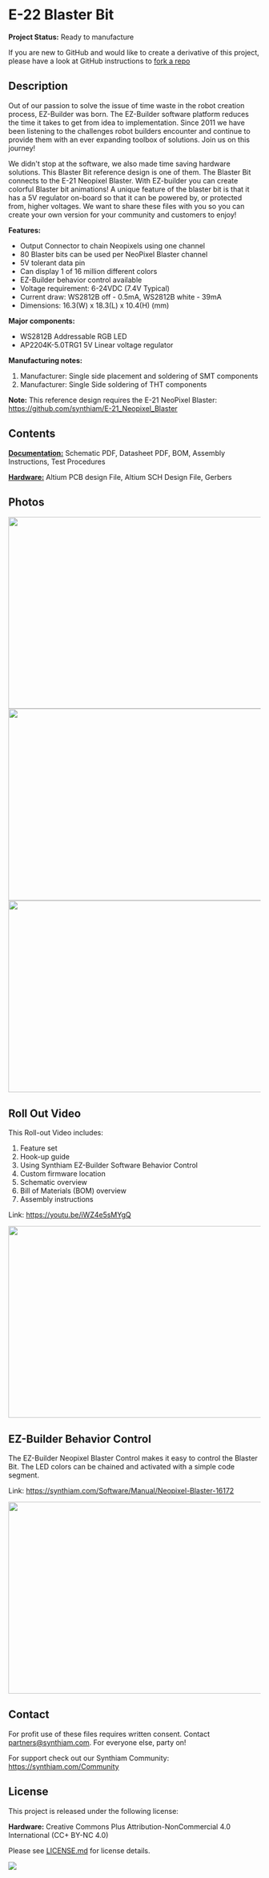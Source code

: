 # E-22 Blaster Bit

**Project Status:** Ready to manufacture

If you are new to GitHub and would like to create a derivative of this project, please have a look at GitHub instructions to [fork a repo](https://help.github.com/en/articles/fork-a-repo)

## Description

Out of our passion to solve the issue of time waste in the robot creation process, EZ-Builder was born. The EZ-Builder software platform reduces the time it takes to get from idea to implementation. Since 2011 we have been listening to the challenges robot builders encounter and continue to provide them with an ever expanding toolbox of solutions. Join us on this journey!

We didn't stop at the software, we also made time saving hardware solutions. This Blaster Bit reference design is one of them. The Blaster Bit connects to the E-21 Neopixel Blaster. With EZ-builder you can create colorful Blaster bit animations! A unique feature of the blaster bit is that it has a 5V regulator on-board so that it can be powered by, or protected from, higher voltages.  We want to share these files with you so you can create your own version for your community and customers to enjoy!

**Features:** 
- Output Connector to chain Neopixels using one channel
- 80 Blaster bits can be used per NeoPixel Blaster channel
- 5V tolerant data pin
- Can display 1 of 16 million different colors
- EZ-Builder behavior control available
- Voltage requirement: 6-24VDC (7.4V Typical)
- Current draw: WS2812B off - 0.5mA, WS2812B white - 39mA
- Dimensions: 16.3(W) x 18.3(L) x 10.4(H) (mm)

**Major components:** 
- WS2812B Addressable RGB LED
- AP2204K-5.0TRG1 5V Linear voltage regulator

**Manufacturing notes:** 
1. Manufacturer: Single side placement and soldering of SMT components
2. Manufacturer: Single Side soldering of THT components

**Note:** This reference design requires the E-21 NeoPixel Blaster: https://github.com/synthiam/E-21_Neopixel_Blaster

## Contents

[**Documentation:**](https://github.com/synthiam/E-22_Blaster_Bit/tree/master/E-22%20Documentation) Schematic PDF, Datasheet PDF, BOM, Assembly Instructions, Test Procedures

[**Hardware:**](https://github.com/synthiam/E-22_Blaster_Bit/tree/master/E-22%20Hardware) Altium PCB design File, Altium SCH Design File, Gerbers

## Photos

<p align="left">
<img src="https://live.staticflickr.com/65535/32801181207_6bb3ebc09d_k.jpg" width="683" height="383">
<img src="https://live.staticflickr.com/65535/33867577348_b748230ed4_k.jpg" width="683" height="383">
<img src="https://live.staticflickr.com/65535/33867577528_87d887444d_k.jpg" width="683" height="383"></p>

## Roll Out Video

This Roll-out Video includes:

1. Feature set 
2. Hook-up guide 
3. Using Synthiam EZ-Builder Software Behavior Control
4. Custom firmware location
5. Schematic overview
6. Bill of Materials (BOM) overview
7. Assembly instructions 

Link: https://youtu.be/iWZ4e5sMYgQ

<a href="https://youtu.be/iWZ4e5sMYgQ"><img src="https://media.giphy.com/media/iJVrOCN7n2OYXmgoqS/giphy.gif" width="683" height="383"></a>

## EZ-Builder Behavior Control

The EZ-Builder Neopixel Blaster Control makes it easy to control the Blaster Bit. The LED colors can be chained and activated with a simple code segment. 

Link: https://synthiam.com/Software/Manual/Neopixel-Blaster-16172

<a href="https://synthiam.com/Software/Manual/Neopixel-Blaster-16172"><img src="https://media.giphy.com/media/lOanb8dWhZGgvfvEgq/giphy.gif" width="683" height="383"></a>

## Contact

For profit use of these files requires written consent. Contact partners@synthiam.com. For everyone else, party on!

For support check out our Synthiam Community: https://synthiam.com/Community

## License

This project is released under the following license:

**Hardware:** Creative Commons Plus Attribution-NonCommercial 4.0 International (CC+ BY-NC 4.0)

Please see [LICENSE.md](https://github.com/synthiam/E-22_Blaster_Bit/blob/master/LICENSE.md) for license details.

<a href="https://synthiam.com"><img src="https://live.staticflickr.com/65535/47791527651_358dffb302_m.jpg"></a>
